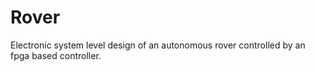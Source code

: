 # Rover
Electronic system level design of an autonomous rover controlled by an fpga based controller.
